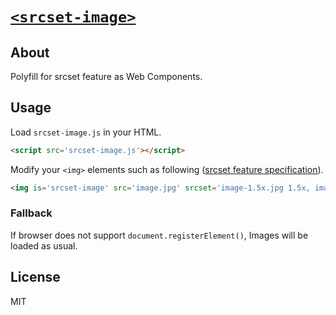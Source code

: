 # [`<srcset-image>`](http://1000ch.github.io/srcset-image/)

## About

Polyfill for srcset feature as Web Components.

## Usage

Load `srcset-image.js` in your HTML.

```html
<script src='srcset-image.js'></script>
```

Modify your `<img>` elements such as following ([srcset feature specification](http://dev.w3.org/html5/srcset/)).

```html
<img is='srcset-image' src='image.jpg' srcset='image-1.5x.jpg 1.5x, image-2x.jpg 2x'>
```

### Fallback

If browser does not support `document.registerElement()`, Images will be loaded as usual.

## License

MIT